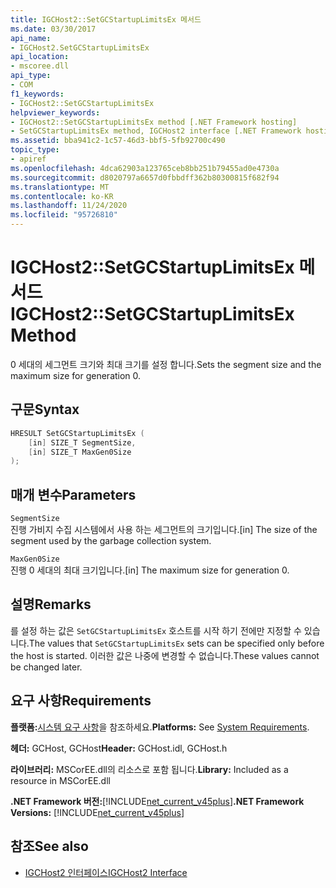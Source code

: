 ```yaml
---
title: IGCHost2::SetGCStartupLimitsEx 메서드
ms.date: 03/30/2017
api_name:
- IGCHost2.SetGCStartupLimitsEx
api_location:
- mscoree.dll
api_type:
- COM
f1_keywords:
- IGCHost2::SetGCStartupLimitsEx
helpviewer_keywords:
- IGCHost2::SetGCStartupLimitsEx method [.NET Framework hosting]
- SetGCStartupLimitsEx method, IGCHost2 interface [.NET Framework hosting]
ms.assetid: bba941c2-1c57-46d3-bbf5-5fb92700c490
topic_type:
- apiref
ms.openlocfilehash: 4dca62903a123765ceb8bb251b79455ad0e4730a
ms.sourcegitcommit: d8020797a6657d0fbbdff362b80300815f682f94
ms.translationtype: MT
ms.contentlocale: ko-KR
ms.lasthandoff: 11/24/2020
ms.locfileid: "95726810"
---
```

# <a name="igchost2setgcstartuplimitsex-method"></a><span data-ttu-id="a2a0e-102">IGCHost2::SetGCStartupLimitsEx 메서드</span><span class="sxs-lookup"><span data-stu-id="a2a0e-102">IGCHost2::SetGCStartupLimitsEx Method</span></span>

<span data-ttu-id="a2a0e-103">0 세대의 세그먼트 크기와 최대 크기를 설정 합니다.</span><span class="sxs-lookup"><span data-stu-id="a2a0e-103">Sets the segment size and the maximum size for generation 0.</span></span>  
  
## <a name="syntax"></a><span data-ttu-id="a2a0e-104">구문</span><span class="sxs-lookup"><span data-stu-id="a2a0e-104">Syntax</span></span>  
  
```cpp  
HRESULT SetGCStartupLimitsEx (  
    [in] SIZE_T SegmentSize,  
    [in] SIZE_T MaxGen0Size  
);  
```  
  
## <a name="parameters"></a><span data-ttu-id="a2a0e-105">매개 변수</span><span class="sxs-lookup"><span data-stu-id="a2a0e-105">Parameters</span></span>  

 `SegmentSize`  
 <span data-ttu-id="a2a0e-106">진행 가비지 수집 시스템에서 사용 하는 세그먼트의 크기입니다.</span><span class="sxs-lookup"><span data-stu-id="a2a0e-106">[in] The size of the segment used by the garbage collection system.</span></span>  
  
 `MaxGen0Size`  
 <span data-ttu-id="a2a0e-107">진행 0 세대의 최대 크기입니다.</span><span class="sxs-lookup"><span data-stu-id="a2a0e-107">[in] The maximum size for generation 0.</span></span>  
  
## <a name="remarks"></a><span data-ttu-id="a2a0e-108">설명</span><span class="sxs-lookup"><span data-stu-id="a2a0e-108">Remarks</span></span>  

 <span data-ttu-id="a2a0e-109">를 설정 하는 값은 `SetGCStartupLimitsEx` 호스트를 시작 하기 전에만 지정할 수 있습니다.</span><span class="sxs-lookup"><span data-stu-id="a2a0e-109">The values that `SetGCStartupLimitsEx` sets can be specified only before the host is started.</span></span> <span data-ttu-id="a2a0e-110">이러한 값은 나중에 변경할 수 없습니다.</span><span class="sxs-lookup"><span data-stu-id="a2a0e-110">These values cannot be changed later.</span></span>  
  
## <a name="requirements"></a><span data-ttu-id="a2a0e-111">요구 사항</span><span class="sxs-lookup"><span data-stu-id="a2a0e-111">Requirements</span></span>  

 <span data-ttu-id="a2a0e-112">**플랫폼:**[시스템 요구 사항](../../get-started/system-requirements.md)을 참조하세요.</span><span class="sxs-lookup"><span data-stu-id="a2a0e-112">**Platforms:** See [System Requirements](../../get-started/system-requirements.md).</span></span>  
  
 <span data-ttu-id="a2a0e-113">**헤더:** GCHost, GCHost</span><span class="sxs-lookup"><span data-stu-id="a2a0e-113">**Header:** GCHost.idl, GCHost.h</span></span>  
  
 <span data-ttu-id="a2a0e-114">**라이브러리:** MSCorEE.dll의 리소스로 포함 됩니다.</span><span class="sxs-lookup"><span data-stu-id="a2a0e-114">**Library:** Included as a resource in MSCorEE.dll</span></span>  
  
 <span data-ttu-id="a2a0e-115">**.NET Framework 버전:**[!INCLUDE[net_current_v45plus](../../../../includes/net-current-v45plus-md.md)]</span><span class="sxs-lookup"><span data-stu-id="a2a0e-115">**.NET Framework Versions:** [!INCLUDE[net_current_v45plus](../../../../includes/net-current-v45plus-md.md)]</span></span>  
  
## <a name="see-also"></a><span data-ttu-id="a2a0e-116">참조</span><span class="sxs-lookup"><span data-stu-id="a2a0e-116">See also</span></span>

- [<span data-ttu-id="a2a0e-117">IGCHost2 인터페이스</span><span class="sxs-lookup"><span data-stu-id="a2a0e-117">IGCHost2 Interface</span></span>](igchost2-interface.md)
